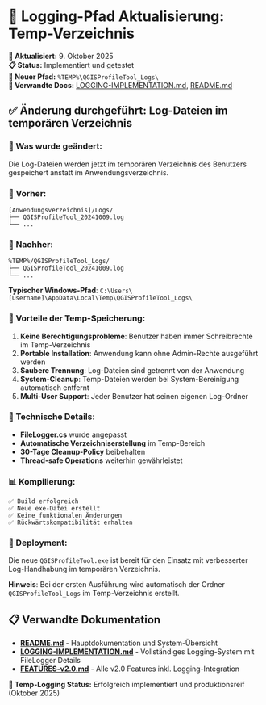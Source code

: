 # 📝 Logging-Pfad Aktualisierung: Temp-Verzeichnis

**📅 Aktualisiert:** 9. Oktober 2025  
**📋 Status:** Implementiert und getestet  
**📁 Neuer Pfad:** `%TEMP%\QGISProfileTool_Logs\`  
**🔗 Verwandte Docs:** [LOGGING-IMPLEMENTATION.md](LOGGING-IMPLEMENTATION.md), [README.md](README.md)

## ✅ Änderung durchgeführt: Log-Dateien im temporären Verzeichnis

### 🔄 Was wurde geändert:
Die Log-Dateien werden jetzt im temporären Verzeichnis des Benutzers gespeichert anstatt im Anwendungsverzeichnis.

### 📁 Vorher:
```
[Anwendungsverzeichnis]/Logs/
├── QGISProfileTool_20241009.log
└── ...
```

### 📁 Nachher:
```
%TEMP%/QGISProfileTool_Logs/
├── QGISProfileTool_20241009.log
└── ...
```

**Typischer Windows-Pfad**: `C:\Users\[Username]\AppData\Local\Temp\QGISProfileTool_Logs\`

### 🎯 Vorteile der Temp-Speicherung:
1. **Keine Berechtigungsprobleme**: Benutzer haben immer Schreibrechte im Temp-Verzeichnis
2. **Portable Installation**: Anwendung kann ohne Admin-Rechte ausgeführt werden
3. **Saubere Trennung**: Log-Dateien sind getrennt von der Anwendung
4. **System-Cleanup**: Temp-Dateien werden bei System-Bereinigung automatisch entfernt
5. **Multi-User Support**: Jeder Benutzer hat seinen eigenen Log-Ordner

### 🔧 Technische Details:
- **FileLogger.cs** wurde angepasst
- **Automatische Verzeichniserstellung** im Temp-Bereich
- **30-Tage Cleanup-Policy** beibehalten
- **Thread-safe Operations** weiterhin gewährleistet

### 📊 Kompilierung:
```
✅ Build erfolgreich
✅ Neue exe-Datei erstellt
✅ Keine funktionalen Änderungen
✅ Rückwärtskompatibilität erhalten
```

### 🚀 Deployment:
Die neue `QGISProfileTool.exe` ist bereit für den Einsatz mit verbesserter Log-Handhabung im temporären Verzeichnis.

**Hinweis**: Bei der ersten Ausführung wird automatisch der Ordner `QGISProfileTool_Logs` im Temp-Verzeichnis erstellt.

## 📋 **Verwandte Dokumentation**

- **[README.md](README.md)** - Hauptdokumentation und System-Übersicht
- **[LOGGING-IMPLEMENTATION.md](LOGGING-IMPLEMENTATION.md)** - Vollständiges Logging-System mit FileLogger Details
- **[FEATURES-v2.0.md](FEATURES-v2.0.md)** - Alle v2.0 Features inkl. Logging-Integration

**🎯 Temp-Logging Status:** Erfolgreich implementiert und produktionsreif (Oktober 2025)